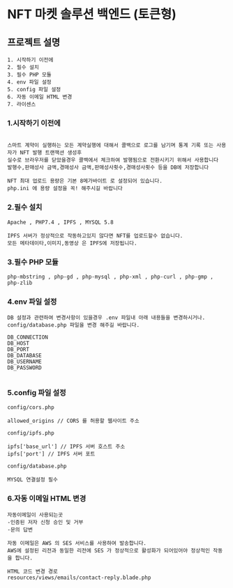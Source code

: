 # NFT 마켓 솔루션 백엔드 (토큰형)

## 프로젝트 설명
    1. 시작하기 이전에
    2. 필수 설치
    3. 필수 PHP 모듈
    4. env 파일 설정
    5. config 파일 설정
    6. 자동 이메일 HTML 변경
    7. 라이센스


### 1.시작하기 이전에
````

스마트 계약이 실행하는 모든 계약실행에 대해서 콜백으로 로그를 남기며 통계 기록 또는 사용자가 NFT 발행 트랜잭션 생성후
실수로 브라우저를 닫았을경우 콜백에서 체크하여 발행됨으로 전환시키기 위해서 사용합니다
발행수,판매성사 금액,경매성사 금액,판매성사횟수,경매성사횟수 등을 DB에 저장합니다

NFT 최대 업로드 용량은 기본 8메가바이트 로 설정되어 있습니다.
php.ini 에 용량 설정을 꼭! 해주시길 바랍니다

````

### 2.필수 설치
````
Apache , PHP7.4 , IPFS , MYSQL 5.8

IPFS 서버가 정상적으로 작동하고있지 않다면 NFT를 업로드할수 없습니다.
모든 메타데이타,이미지,동영상 은 IPFS에 저장됩니다.
````

### 3.필수 PHP 모듈
````
php-mbstring , php-gd , php-mysql , php-xml , php-curl , php-gmp , php-zlib
````

### 4.env 파일 설정
````
DB 설정과 관련하여 변경사항이 있을경우 .env 파일내 아래 내용들을 변경하시거나.
config/database.php 파일을 변경 해주길 바랍니다.

DB_CONNECTION
DB_HOST
DB_PORT
DB_DATABASE
DB_USERNAME
DB_PASSWORD


````

### 5.config 파일 설정

````
config/cors.php

allowed_origins // CORS 를 허용할 웹사이트 주소
````

````
config/ipfs.php

ipfs['base_url'] // IPFS 서버 호스트 주소
ipfs['port'] // IPFS 서버 포트
````

````
config/database.php

MYSQL 연결설정 필수
````

### 6.자동 이메일 HTML 변경
````
자동이메일이 사용되는곳
-인증된 저자 신청 승인 및 거부
-문의 답변

자동 이메일은 AWS 의 SES 서비스를 사용하여 발송합니다.
AWS에 설정된 리전과 동일한 리전에 SES 가 정상적으로 활성화가 되어있어야 정상적인 작동을 합니다.

HTML 코드 변경 경로
resources/views/emails/contact-reply.blade.php

````

````
